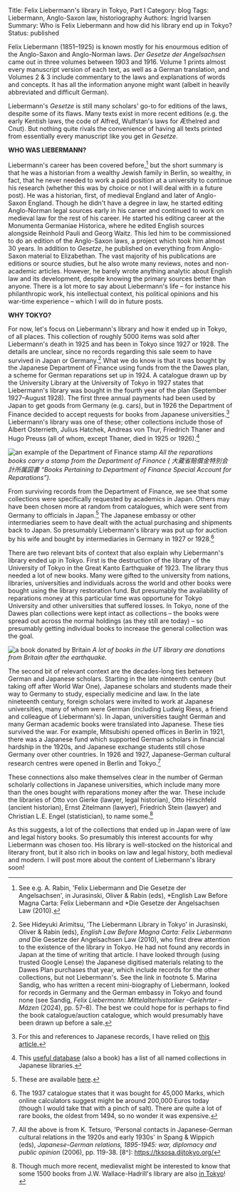 Title: Felix Liebermann's library in Tokyo, Part I
Category: blog
Tags: Liebermann, Anglo-Saxon law, historiography
Authors: Ingrid Ivarsen
Summary: Who is Felix Liebermann and how did his library end up in Tokyo?
Status: published 



Felix Liebermann (1851–1925) is known mostly for his enourmous edition of the Anglo-Saxon and Anglo-Norman laws. *Der Gesetze der Angelsachsen* came out in three volumes between 1903 and 1916. Volume 1 prints almost every manuscript version of each text, as well as a German translation, and Volumes 2 & 3 include commentary to the laws and explanations of words and concepts. It has all the information anyone might want (albeit in heavily abbreviated and difficult German).

Liebermann's *Gesetze* is still many scholars' go-to for editions of the laws, despite some of its flaws. Many texts exist in more recent editions (e.g. the early Kentish laws, the code of Alfred, Wulfstan's laws for Æthelred and Cnut). But nothing quite rivals the convenience of having all texts printed from essentially every manuscript like you get in *Gesetze*. 

**WHO WAS LIEBERMANN?**

Liebermann's career has been covered before,[^1] but the short summary is that he was a historian from a wealthy Jewish family in Berlin, so wealthy, in fact, that he never needed to work a paid position at a university to continue his research (whether this was by choice or not I will deal with in a future post). He was a historian, first, of medieval England and later of Anglo-Saxon England. Though he didn't have a degree in law, he started editing Anglo-Norman legal sources early in his career and continued to work on medieval law for the rest of his career. He started his editing career at the Monumenta Germaniae Historica, where he edited English sources alongside Reinhold Pauli and Georg Waitz. This led him to be commissioned to do an edition of the Anglo-Saxon laws, a project which took him almost 30 years. In addition to *Gesetze*, he published on everything from Anglo-Saxon material to Elizabethan. The vast majority of his publications are editions or source studies, but he also wrote many reviews, notes and non-academic articles. However, he barely wrote anything analytic about English law and its development, despite knowing the primary sources better than anyone. There is a lot more to say about Liebermann's life – for instance his philanthropic work, his intellectual context, his political opinions and his war-time experience – which I will do in future posts.

[^1]: See e.g. A. Rabin, 'Felix Liebermann and Die Gesetze der Angelsachsen', in Jurasinski, Oliver & Rabin (eds), *English Law Before Magna Carta: Felix Liebermann and *Die Gesetze der Angelsachsen Law (2010).

**WHY TOKYO?**

For now, let's focus on Liebermann's library and how it ended up in Tokyo, of all places. This collection of roughly 5000 items was sold after Liebermann's death in 1925 and has been in Tokyo since 1927 or 1928. The details are unclear, since no records regarding this sale seem to have survived in Japan or Germany.[^2] What we do know is that it was bought by the Japanese Department of Finance using funds from the the Dawes plan, a  scheme for German reparations set up in 1924. A catalogue drawn up by the University Library at the University of Tokyo in 1927 states that Liebermann's library was bought in the fourth year of the plan (September 1927–August 1928). The first three annual payments had been used by Japan to get goods from Germany (e.g. cars), but in 1926 the Department of Finance decided to accept requests for books from Japanese universities.[^3] Liebermann's library was one of these; other collections include those of Albert Osterrieth, Julius Hatchek, Andreas von Thur, Friedrich Thaner and Hugo Preuss (all of whom, except Thaner, died in 1925 or 1926).[^4]

 ![an example of the Department of Finance stamp]({static}/images/finminstamp.png)
*All the reparations books carry a stamp from the Department of Finance ( 大蔵省賠償金特別会計所属図書 “Books Pertaining to Department of Finance Special Account for Reparations”).*

[^2]: See Hideyuki Arimitsu, 'The Liebermann Library in Tokyo' in Jurasinski, Oliver & Rabin (eds), *English Law Before Magna Carta: Felix Liebermann and* Die Gesetze der Angelsachsen Law (2010), who first drew attention to the existence of the library in Tokyo. He had not found any records in Japan at the time of writing that article. I have looked through (using trusted Google Lense) the Japanese digitised materials relating to the Dawes Plan purchases that year, which include records for the other collections, but not Liebermann's. See the link in footnote 5. Marina Sandig, who has written a recent mini-biography of Liebermann, looked for records in Germany and the German embassy in Tokyo and found none (see Sandig, *Felix Liebermann: Mittelalterhistoriker –Gelehrter – Mäzen* (2024), pp. 57–8). The best we could hope for is perhaps to find the book catalogue/auction catalogue, which would presumably have been drawn up before a sale. 

[^3]:For this and references to Japanese records, I have relied on [this article.](https://u-parl.lib.u-tokyo.ac.jp/english/column87)

[^4]: This [useful database](https://tksosa.dijtokyo.org/) (also a book) has a list of all named collections in Japanese libraries. 



From surviving records from the Department of Finance, we see that some collections were specifically requested by academics in Japan. Others may have been chosen more at random from catalogues, which were sent from Germany to officials in Japan.[^5] The Japanese embassy or other intermediaries seem to have dealt with the actual purchasing and shipments back to Japan. So presumably Liebermann's library was put up for auction by his wife and bought by intermediaries in Germany in 1927 or 1928.[^6] 

[^5]: These are available [here](https://www.jacar.archives.go.jp/aj/meta/listPhoto?LANG=default&REFCODE=B04013921700&BID=F2006092116133705040&ID=&NO=1&TYPE=PDF&DL_TYPE=pdf). 
[^6]: The 1937 catalogue states that it was bought for 45,000 Marks, which online calculators suggest might be around 200,000 Euros today (though I would take that with a pinch of salt). There are quite a lot of rare books, the oldest from 1494, so no wonder it was expensive. 

There are two relevant bits of context that also explain why Liebermann's library ended up in Tokyo. First is the destruction of the library of the University of Tokyo in the Great Kanto Earthquake of 1923. The library thus needed a lot of new books. Many were gifted to the university from nations, libraries, universities and individuals across the world and other books were bought using the library restoration fund. But presumably the availability of reparations money at this particular time was opportune for Tokyo University and other universities that suffered losses. In Tokyo, none of the Dawes plan collections were kept intact as collections – the books were spread out across the normal holdings (as they still are today) – so presumably getting individual books to increase the general collection was the goal.

![a book donated by Britain]({static}/images/britishdonation.png)
*A lot of books in the UT library are donations from Britain after the earthquake.*

The second bit of relevant context are the decades-long ties between German and Japanese scholars. Starting in the late ninteenth century (but taking off after World War One), Japanese scholars and students made their way to Germany to study, especially medicine and law. In the late nineteenth century, foreign scholars were invited to work at Japanese universities, many of whom were German (including Ludwig Riess, a friend and colleague of Liebermann's). In Japan, universities taught German and many German academic books were translated into Japanese. These ties survived the war. For example, Mitsubishi opened offices in Berlin in 1921, there was a Japanese fund which supported German scholars in financial hardship in the 1920s, and Japanese exchange students still chose Germany over other countries. In 1926 and 1927, Japanese-German cultural research centres were opened in Berlin and Tokyo.[^7] 

[^7]: All the above is from K. Tetsuro, 'Personal contacts in Japanese-German cultural relations in the 1920s and early 1930s' in Spang & Wippich (eds), *Japanese-German relations, 1895-1945: war, diplomacy and public opinion* (2006), pp. 119-38.
[8^]: https://tksosa.dijtokyo.org/

These connections also make themselves clear in the number of German scholarly collections in Japanese universities, which include many more than the ones bought with reparations money after the war. These include the libraries of Otto von Gierke (lawyer, legal historian), Otto Hirschfeld (ancient historian), Ernst Zitelmann (lawyer), Friedrich Stein (lawyer) and Christian L.E. Engel (statistician), to name some.[^8] 

 [^8]: Though much more recent, medievalist might be interested to know that some 1500 books from J.W. Wallace-Hadrill's library are also [in Tokyo](https://tksosa.dijtokyo.org/?page=collection_detail.php&p_id=269)!

As this suggests, a lot of the collections that ended up in Japan were of law and legal history books. So presumably this interest accounts for why Liebermann was chosen too. His library is well-stocked on the historical and literary front, but it also rich in books on law and legal history, both medieval and modern. I will post more about the content of Liebermann's library soon!










 